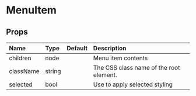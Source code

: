 MenuItem
========



Props
-----


| Name | Type | Default | Description |
|:-----|:-----|:-----|:-----|
| children | node |  |  Menu item contents |
| className | string |  |  The CSS class name of the root element. |
| selected | bool |  |  Use to apply selected styling |
